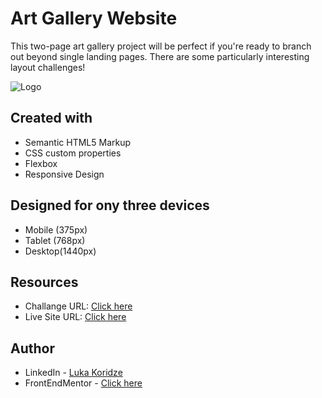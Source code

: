 # Art Gallery Website 

This two-page art gallery project will be perfect if you're ready to branch out beyond single landing pages. There are some particularly interesting layout challenges!

![Logo](https://res.cloudinary.com/dz209s6jk/image/upload/f_auto,q_auto,w_700/Challenges/ck4os1mvowbmow7hhrtf.jpg)


## Created with
- Semantic HTML5 Markup
- CSS custom properties
- Flexbox
- Responsive Design

## Designed for ony three devices 
- Mobile (375px)
- Tablet (768px)
- Desktop(1440px)

## Resources

- Challange URL: [Click here](https://www.frontendmentor.io/challenges/art-gallery-website-yVdrZlxyA)
- Live Site URL: [Click here](https://lukenso.github.io/Art-Gallery-Website/)
## Author

- LinkedIn - [Luka Koridze](https://www.linkedin.com/in/luka-koridze-4397571a4/)
- FrontEndMentor - [Click here](https://www.frontendmentor.io/profile/lukenso)

